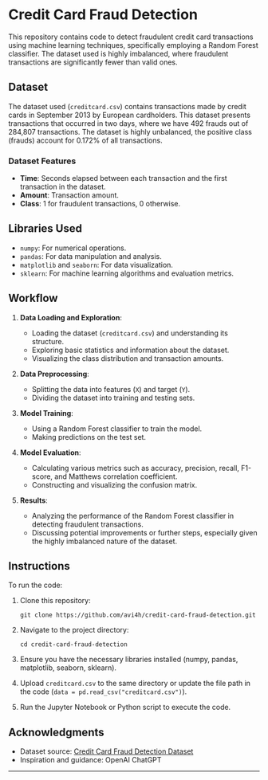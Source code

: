 # Credit Card Fraud Detection

This repository contains code to detect fraudulent credit card transactions using machine learning techniques, specifically employing a Random Forest classifier. The dataset used is highly imbalanced, where fraudulent transactions are significantly fewer than valid ones.

## Dataset

The dataset used (`creditcard.csv`) contains transactions made by credit cards in September 2013 by European cardholders. This dataset presents transactions that occurred in two days, where we have 492 frauds out of 284,807 transactions. The dataset is highly unbalanced, the positive class (frauds) account for 0.172% of all transactions.

### Dataset Features

- **Time**: Seconds elapsed between each transaction and the first transaction in the dataset.
- **Amount**: Transaction amount.
- **Class**: 1 for fraudulent transactions, 0 otherwise.

## Libraries Used

- `numpy`: For numerical operations.
- `pandas`: For data manipulation and analysis.
- `matplotlib` and `seaborn`: For data visualization.
- `sklearn`: For machine learning algorithms and evaluation metrics.

## Workflow

1. **Data Loading and Exploration**:
   - Loading the dataset (`creditcard.csv`) and understanding its structure.
   - Exploring basic statistics and information about the dataset.
   - Visualizing the class distribution and transaction amounts.

2. **Data Preprocessing**:
   - Splitting the data into features (`X`) and target (`Y`).
   - Dividing the dataset into training and testing sets.

3. **Model Training**:
   - Using a Random Forest classifier to train the model.
   - Making predictions on the test set.

4. **Model Evaluation**:
   - Calculating various metrics such as accuracy, precision, recall, F1-score, and Matthews correlation coefficient.
   - Constructing and visualizing the confusion matrix.

5. **Results**:
   - Analyzing the performance of the Random Forest classifier in detecting fraudulent transactions.
   - Discussing potential improvements or further steps, especially given the highly imbalanced nature of the dataset.

## Instructions

To run the code:

1. Clone this repository:

   ```
   git clone https://github.com/avi4h/credit-card-fraud-detection.git
   ```

2. Navigate to the project directory:

   ```
   cd credit-card-fraud-detection
   ```

3. Ensure you have the necessary libraries installed (numpy, pandas, matplotlib, seaborn, sklearn).

4. Upload `creditcard.csv` to the same directory or update the file path in the code (`data = pd.read_csv("creditcard.csv")`).

5. Run the Jupyter Notebook or Python script to execute the code.


## Acknowledgments

- Dataset source: [Credit Card Fraud Detection Dataset](https://www.kaggle.com/mlg-ulb/creditcardfraud)
- Inspiration and guidance: OpenAI ChatGPT

---

